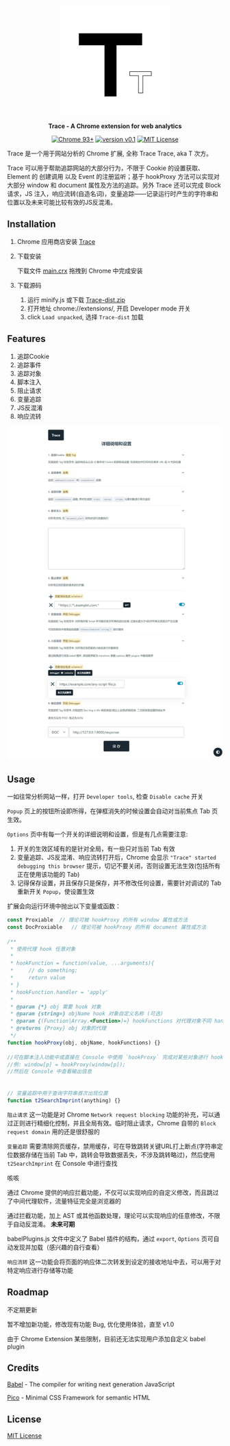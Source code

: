 <p align="center">
    <img alt="Trace" src="https://raw.githubusercontent.com/L018/Trace/main/images/Trace512.png" width="256">
</p>

<p align="center">
    <strong>Trace - A Chrome extension for web analytics</strong>
</p>

<p align="center">
    <a href="#"><img alt="Chrome 93+" src="https://img.shields.io/badge/Chrome-93%2B-blue"></a>
    <a href="#"><img alt="version v0.1" src="https://img.shields.io/badge/version-v0.1-blue"></a>
    <a href="https://github.com/L018/Trace/blob/main/LICENSE"><img alt="MIT License" src="https://img.shields.io/badge/MIT-License-blue"></a>
</p>

Trace 是一个用于网站分析的 Chrome 扩展, 全称 Trace Trace, aka T 次方。

Trace 可以用于帮助追踪网站的大部分行为，不限于 Cookie 的设置获取、Element 的 创建调用 以及 Event 的注册监听；基于 hookProxy 方法可以实现对大部分 window 和 document 属性及方法的追踪。另外 Trace 还可以完成 Block 请求，JS 注入，响应流转(自造名词)，变量追踪——记录运行时产生的字符串和位置以及未来可能比较有效的JS反混淆。

## Installation

1. Chrome 应用商店安装 [Trace](https://chrome.google.com/webstore/detail/trace/cfpdmpepieedplgjphncpgiipkcjennh)
2. 下载安装

    下载文件 [main.crx](https://github.com/L018/Trace/releases/latest/download/main.crx) 拖拽到 Chrome 中完成安装
3. 下载源码
    1. 运行 minify.js 或下载 [Trace-dist.zip](https://github.com/L018/Trace/releases/latest/download/Trace-dist.zip)
    2. 打开地址 chrome://extensions/, 开启 Developer mode 开关
    3. click `Load unpacked`, 选择 `Trace-dist` 加载

## Features

1. 追踪Cookie
2. 追踪事件
3. 追踪对象
4. 脚本注入
5. 阻止请求
6. 变量追踪
7. JS反混淆
8. 响应流转

<p align="center">
    <img alt="Options" src="https://raw.githubusercontent.com/L018/Trace/main/readme-files/options.jpg" width="900">
</p>

## Usage

一如往常分析网站一样，打开 `Developer tools`, 检查 `Disable cache` 开关

`Popup` 页上的按钮所设即所得，在弹框消失的时候设置会自动对当前焦点 Tab 页生效。

`Options` 页中有每一个开关的详细说明和设置，但是有几点需要注意:
  1. 开关的生效区域有的是针对全局，有一些只对当前 Tab 有效
  2. 变量追踪、JS反混淆、响应流转打开后，Chrome 会显示 `"Trace" started debugging this browser` 提示，切记不要关闭，否则设置无法生效(包括所有正在使用该功能的 Tab)
  3. 记得保存设置，并且保存只是保存，并不修改任何设置，需要针对调试的 Tab 重新开关 `Popup`，使设置生效

扩展会向运行环境中抛出以下变量或函数：

```javascript
const Proxiable  // 理论可被 hookProxy 的所有 window 属性或方法
const DocProxiable   // 理论可被 hookProxy 的所有 document 属性或方法

/**
 * 使用代理 hook 任意对象
 *
 * hookFunction = function(value, ...arguments){
 *     // do something;
 *     return value
 * }
 * hookFunction.handler = 'apply'
 * 
 * @param {*} obj 需要 hook 对象
 * @param {string=} objName hook 对象自定义名称 (可选)
 * @param {(Function|Array.<Function>)=} hookFunctions 对代理对象不同 handler 的自定义操作函数 (可选)
 * @returns {Proxy} obj 对象的代理
 */
function hookProxy(obj, objName, hookFunctions) {}

//可在脚本注入功能中或直接在 Console 中使用 `hookProxy` 完成对某些对象进行 hook
//例: window[p] = hookProxy(window[p]);
//然后在 Console 中查看输出信息


// 变量追踪中用于查询字符串首次出现位置
function t2SearchImprint(anything) {}
```

`阻止请求` 这一功能是对 Chrome `Network request blocking` 功能的补充，可以通过正则进行精细化控制，并且全局有效。临时阻止请求，Chrome 自带的 `Block request domain` 用的还是很舒服的

`变量追踪` 需要清除网页缓存，禁用缓存，可在导致跳转关键URL打上断点(字符串定位数据存储在当前 Tab 中，跳转会导致数据丢失，不涉及跳转略过)，然后使用 `t2SearchImprint` 在 Console 中进行查找

咳咳

通过 Chrome 提供的响应拦截功能，不仅可以实现响应的自定义修改，而且跳过了中间代理软件，流量特征完全是浏览器的

通过拦截功能，加上 AST 或其他函数处理，理论可以实现响应的任意修改，不限于自动反混淆。 **未来可期**

babelPlugins.js 文件中定义了 Babel 插件的结构，通过 `export`, `Options` 页可自动发现并加载（感兴趣的自行查看）

`响应流转` 这一功能会将页面的响应体二次转发到设定的接收地址中去，可以用于对特定响应进行存储等功能

## Roadmap

不定期更新

暂不增加新功能，修改现有功能 Bug, 优化使用体验，直至 v1.0

由于 Chrome Extension 某些限制，目前还无法实现用户添加自定义 babel plugin

## Credits

[Babel](https://github.com/babel/babel) - The compiler for writing next generation JavaScript

[Pico](https://github.com/picocss/pico) - Minimal CSS Framework for semantic HTML

## License

[MIT License](https://github.com/L018/Trace/blob/main/LICENSE)
